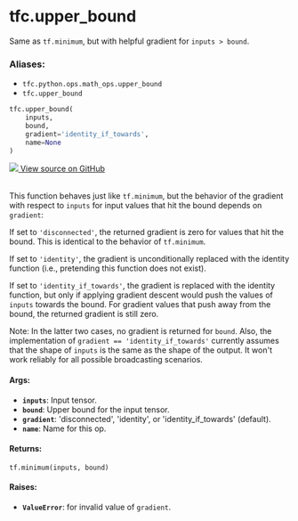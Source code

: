 <div itemscope itemtype="http://developers.google.com/ReferenceObject">
<meta itemprop="name" content="tfc.upper_bound" />
<meta itemprop="path" content="Stable" />
</div>

# tfc.upper_bound

Same as `tf.minimum`, but with helpful gradient for `inputs > bound`.

### Aliases:

* `tfc.python.ops.math_ops.upper_bound`
* `tfc.upper_bound`

``` python
tfc.upper_bound(
    inputs,
    bound,
    gradient='identity_if_towards',
    name=None
)
```




<table class="tfo-github-link" align="left">
<a target="_blank" href="https://github.com/tensorflow/compression/tree/master/tensorflow_compression/python/ops/math_ops.py">
  <img src="https://www.tensorflow.org/images/GitHub-Mark-32px.png" />
  View source on GitHub
</a>
</table>

<!-- Placeholder for "Used in" -->

This function behaves just like `tf.minimum`, but the behavior of the gradient
with respect to `inputs` for input values that hit the bound depends on
`gradient`:

If set to `'disconnected'`, the returned gradient is zero for values that hit
the bound. This is identical to the behavior of `tf.minimum`.

If set to `'identity'`, the gradient is unconditionally replaced with the
identity function (i.e., pretending this function does not exist).

If set to `'identity_if_towards'`, the gradient is replaced with the identity
function, but only if applying gradient descent would push the values of
`inputs` towards the bound. For gradient values that push away from the bound,
the returned gradient is still zero.

Note: In the latter two cases, no gradient is returned for `bound`.
Also, the implementation of `gradient == 'identity_if_towards'` currently
assumes that the shape of `inputs` is the same as the shape of the output. It
won't work reliably for all possible broadcasting scenarios.

#### Args:


* <b>`inputs`</b>: Input tensor.
* <b>`bound`</b>: Upper bound for the input tensor.
* <b>`gradient`</b>: 'disconnected', 'identity', or 'identity_if_towards' (default).
* <b>`name`</b>: Name for this op.


#### Returns:

`tf.minimum(inputs, bound)`



#### Raises:


* <b>`ValueError`</b>: for invalid value of `gradient`.